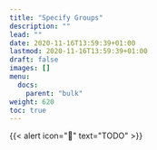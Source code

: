 ```yaml
---
title: "Specify Groups"
description: ""
lead: ""
date: 2020-11-16T13:59:39+01:00
lastmod: 2020-11-16T13:59:39+01:00
draft: false
images: []
menu:
  docs:
    parent: "bulk"
weight: 620
toc: true
---
```


{{< alert icon="🚧" text="TODO" >}}


